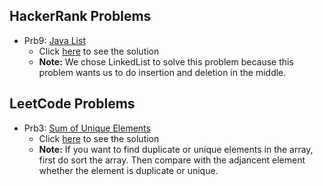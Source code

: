 ## HackerRank Problems

- Prb9: [Java List](https://www.hackerrank.com/challenges/java-list/problem?isFullScreen=true) 
   - Click [here](./HRPrb9.java) to see the solution
   - **Note:** We chose LinkedList to solve this problem because this problem wants us to do insertion and deletion in the middle.

## LeetCode Problems

- Prb3: [Sum of Unique Elements](https://leetcode.com/problems/sum-of-unique-elements/) 
   - Click [here](./LCPrb3.java) to see the solution
   - **Note:** If you want to find duplicate or unique elements in the array, first do sort the array. Then compare with the adjancent element whether the element is duplicate or unique.
